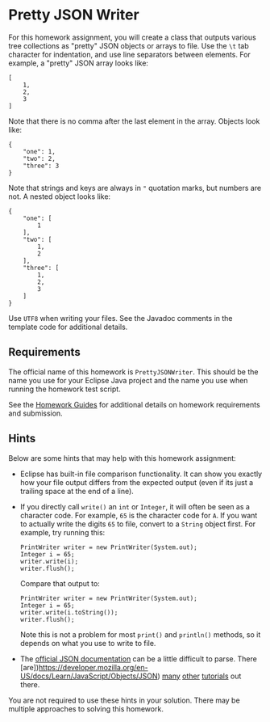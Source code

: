 Pretty JSON Writer
=================================================

For this homework assignment, you will create a class that outputs various tree collections as "pretty" JSON objects or arrays to file. Use the `\t` tab character for indentation, and use line separators between elements. For example, a "pretty" JSON array looks like:

```
[
	1,
	2,
	3
]
```

Note that there is no comma after the last element in the array. Objects look like:

```
{
	"one": 1,
	"two": 2,
	"three": 3
}
```

Note that strings and keys are always in `"` quotation marks, but numbers are not. A nested object looks like:

```
{
	"one": [
		1
	],
	"two": [
		1,
		2
	],
	"three": [
		1,
		2,
		3
	]
}
```

Use `UTF8` when writing your files. See the Javadoc comments in the template code for additional details.

## Requirements ##

The official name of this homework is `PrettyJSONWriter`. This should be the name you use for your Eclipse Java project and the name you use when running the homework test script.

See the [Homework Guides](https://usf-cs212-spring2019.github.io/guides/homework.html) for additional details on homework requirements and submission.

## Hints ##

Below are some hints that may help with this homework assignment:

- Eclipse has built-in file comparison functionality. It can show you exactly how your file output differs from the expected output (even if its just a trailing space at the end of a line).

- If you directly call `write()` an `int` or `Integer`, it will often be seen as a character code. For example, `65` is the character code for `A`. If you want to actually write the digits `65` to file, convert to a `String` object first. For example, try running this:
  ```
  PrintWriter writer = new PrintWriter(System.out);
  Integer i = 65;
  writer.write(i);
  writer.flush();
  ```
  
  Compare that output to:
  ```
  PrintWriter writer = new PrintWriter(System.out);
  Integer i = 65;
  writer.write(i.toString());
  writer.flush();
  ```
  
  Note this is not a problem for most `print()` and `println()` methods, so it depends on what you use to write to file.

- The [official JSON documentation](http://www.json.org/) can be a little difficult to parse. There [are])https://developer.mozilla.org/en-US/docs/Learn/JavaScript/Objects/JSON) [many](https://en.wikipedia.org/wiki/JSON) [other](http://www.vogella.com/tutorials/JSON/article.html) [tutorials](https://www.google.com/search?q=json+examples) out there.

You are not required to use these hints in your solution. There may be multiple approaches to solving this homework.